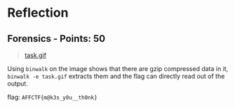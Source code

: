 # Reflection

## Forensics - Points: 50

> [task.gif](task.gif)
>

Using `binwalk` on the image shows that there are gzip compressed data in it, `binwalk -e task.gif` extracts them and the flag can directly read out of the output.

flag: `AFFCTF{m@k3s_y0u__th0nk}`